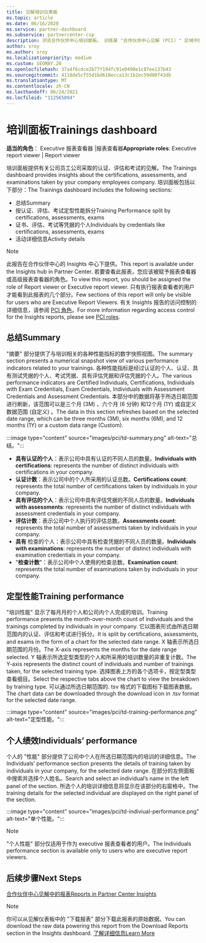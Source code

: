 ```yaml
---
title: 见解培训仪表板
ms.topic: article
ms.date: 06/16/2020
ms.service: partner-dashboard
ms.subservice: partnercenter-csp
description: 浏览合作伙伴中心培训面板。 训练是 "合作伙伴中心见解 (PCI) " 区域中提供的报表之一。
author: sroy
ms.author: sroy
ms.localizationpriority: medium
ms.custom: SEOMAY.20
ms.openlocfilehash: 37a4f6cdce2b77f194fc91e0490e1c87ee137b43
ms.sourcegitcommit: 4118de5cf55d1bd618ecca13c1b2ec59d80f43db
ms.translationtype: MT
ms.contentlocale: zh-CN
ms.lasthandoff: 06/24/2021
ms.locfileid: "112565094"
---
```

# <a name="trainings-dashboard"></a><span data-ttu-id="9a897-104">培训面板</span><span class="sxs-lookup"><span data-stu-id="9a897-104">Trainings dashboard</span></span>

<span data-ttu-id="9a897-105">**适当的角色**： Executive 报表查看器 |报表查看器</span><span class="sxs-lookup"><span data-stu-id="9a897-105">**Appropriate roles**: Executive report viewer | Report viewer</span></span>

<span data-ttu-id="9a897-106">培训面板提供有关公司员工公司采取的认证、评估和考试的见解。</span><span class="sxs-lookup"><span data-stu-id="9a897-106">The Trainings dashboard provides insights about the certifications, assessments, and examinations taken by your company employees company.</span></span> <span data-ttu-id="9a897-107">培训面板包括以下部分：</span><span class="sxs-lookup"><span data-stu-id="9a897-107">The Trainings dashboard includes the following sections:</span></span>

- <span data-ttu-id="9a897-108">总结</span><span class="sxs-lookup"><span data-stu-id="9a897-108">Summary</span></span>
- <span data-ttu-id="9a897-109">按认证、评估、考试定型性能拆分</span><span class="sxs-lookup"><span data-stu-id="9a897-109">Training Performance split by certifications, assessments, exams</span></span>
- <span data-ttu-id="9a897-110">证书、评估、考试等凭据的个人</span><span class="sxs-lookup"><span data-stu-id="9a897-110">Individuals by credentials like certifications, assessments, exams</span></span>
- <span data-ttu-id="9a897-111">活动详细信息</span><span class="sxs-lookup"><span data-stu-id="9a897-111">Activity details</span></span>

>[!NOTE] 
><span data-ttu-id="9a897-112">此报告在合作伙伴中心的 Insights 中心下提供。</span><span class="sxs-lookup"><span data-stu-id="9a897-112">This report is available under the Insights hub in Partner Center.</span></span> <span data-ttu-id="9a897-113">若要查看此报表，您应该被赋予报表查看器或高级报表查看器的角色。</span><span class="sxs-lookup"><span data-stu-id="9a897-113">To view this report, you should be assigned the role of Report viewer or Executive report viewer.</span></span> <span data-ttu-id="9a897-114">只有执行报表查看者的用户才能看到此报表的几个部分。</span><span class="sxs-lookup"><span data-stu-id="9a897-114">Few sections of this report will only be visible for users who are Executive Report Viewers.</span></span> <span data-ttu-id="9a897-115">有关 Insights 报告的访问控制的详细信息，请参阅 [PCI 角色](pci-roles.md)。</span><span class="sxs-lookup"><span data-stu-id="9a897-115">For more information regarding access control for the Insights reports, please see [PCI roles](pci-roles.md).</span></span>

## <a name="summary"></a><span data-ttu-id="9a897-116">总结</span><span class="sxs-lookup"><span data-stu-id="9a897-116">Summary</span></span>

<span data-ttu-id="9a897-117">"摘要" 部分提供了与培训相关的各种性能指标的数字快照视图。</span><span class="sxs-lookup"><span data-stu-id="9a897-117">The summary section presents a numerical snapshot view of various performance indicators related to your trainings.</span></span> <span data-ttu-id="9a897-118">各种性能指标是经过认证的个人、认证、具有测试凭据的个人、考试凭据、具有评估凭据和评估凭据的个人。</span><span class="sxs-lookup"><span data-stu-id="9a897-118">The various performance indicators are Certified Individuals, Certifications, Individuals with Exam Credentials, Exam Credentials, Individuals with Assessment Credentials and Assessment Credentials.</span></span> <span data-ttu-id="9a897-119">本部分中的数据将基于所选日期范围进行刷新，该范围可以是三个月 (3M) 、六个月 (6 分钟) 和12个月 (1Y) 或自定义数据范围 (自定义) 。</span><span class="sxs-lookup"><span data-stu-id="9a897-119">The data in this section refreshes based on the selected date range, which can be three months (3M), six months (6M), and 12 months (1Y) or a custom data range (Custom).</span></span> 

:::image type="content" source="images/pci/td-summary.png" alt-text="总结。":::

- <span data-ttu-id="9a897-121">**具有认证的个人**：表示公司中具有认证的不同人员的数量。</span><span class="sxs-lookup"><span data-stu-id="9a897-121">**Individuals with certifications**: represents the number of distinct individuals with certifications in your company.</span></span>
- <span data-ttu-id="9a897-122">**认证计数**：表示公司中的个人所采用的认证总数。</span><span class="sxs-lookup"><span data-stu-id="9a897-122">**Certifications count**: represents the total number of certifications taken by individuals in your company.</span></span>
- <span data-ttu-id="9a897-123">**具有评估的个人**：表示公司中具有评估凭据的不同人员的数量。</span><span class="sxs-lookup"><span data-stu-id="9a897-123">**Individuals with assessments**: represents the number of distinct individuals with assessment credentials in your company.</span></span> 
- <span data-ttu-id="9a897-124">**评估计数**：表示公司中个人执行的评估总数。</span><span class="sxs-lookup"><span data-stu-id="9a897-124">**Assessments count**: represents the total number of assessments taken by individuals in your company.</span></span>
- <span data-ttu-id="9a897-125">**具有** 检查的个人：表示公司中具有检查凭据的不同人员的数量。</span><span class="sxs-lookup"><span data-stu-id="9a897-125">**Individuals with examinations**: represents the number of distinct individuals with examination credentials in your company.</span></span> 
- <span data-ttu-id="9a897-126">"**检查计数**"：表示公司中个人使用的检查总数。</span><span class="sxs-lookup"><span data-stu-id="9a897-126">**Examination count**: represents the total number of examinations taken by individuals in your company.</span></span>

## <a name="training-performance"></a><span data-ttu-id="9a897-127">定型性能</span><span class="sxs-lookup"><span data-stu-id="9a897-127">Training performance</span></span>

<span data-ttu-id="9a897-128">"培训性能" 显示了每月月的个人和公司内个人完成的培训。</span><span class="sxs-lookup"><span data-stu-id="9a897-128">Training performance presents the month-over-month count of individuals and the trainings completed by individuals in your company.</span></span> <span data-ttu-id="9a897-129">它以图表形式由所选日期范围内的认证、评估和考试进行拆分。</span><span class="sxs-lookup"><span data-stu-id="9a897-129">It is split by certifications, assessments, and exams in the form of a chart for the selected date range.</span></span> <span data-ttu-id="9a897-130">X 轴表示所选日期范围的月份。</span><span class="sxs-lookup"><span data-stu-id="9a897-130">The X-axis represents the months for the date range selected.</span></span> <span data-ttu-id="9a897-131">Y 轴表示所选定型类型的个人和所采用的培训数量的非重复计数。</span><span class="sxs-lookup"><span data-stu-id="9a897-131">The Y-axis represents the distinct count of individuals and number of trainings taken, for the selected training type.</span></span> <span data-ttu-id="9a897-132">选择图表上方的各个选项卡，按定型类型查看细目。</span><span class="sxs-lookup"><span data-stu-id="9a897-132">Select the respective tabs above the chart to view the breakdown by training type.</span></span> <span data-ttu-id="9a897-133">可以通过所选日期范围的. tsv 格式的下载图标下载图表数据。</span><span class="sxs-lookup"><span data-stu-id="9a897-133">The chart data can be downloaded through the download icon in .tsv format for the selected date range.</span></span>

:::image type="content" source="images/pci/td-training-performance.png" alt-text="定型性能。":::

## <a name="individuals-performance"></a><span data-ttu-id="9a897-135">个人绩效</span><span class="sxs-lookup"><span data-stu-id="9a897-135">Individuals’ performance</span></span>

<span data-ttu-id="9a897-136">个人的 "性能" 部分提供了公司中个人在所选日期范围内的培训的详细信息。</span><span class="sxs-lookup"><span data-stu-id="9a897-136">The Individuals’ performance section presents the details of training taken by individuals in your company, for the selected date range.</span></span> <span data-ttu-id="9a897-137">在部分的左侧面板中搜索并选择个人姓名。</span><span class="sxs-lookup"><span data-stu-id="9a897-137">Search and select an individual’s name in the left panel of the section.</span></span> <span data-ttu-id="9a897-138">所选个人的培训详细信息将显示在该部分的右窗格中。</span><span class="sxs-lookup"><span data-stu-id="9a897-138">The training details for the selected individual are displayed on the right panel of the section.</span></span>

:::image type="content" source="images/pci/td-indiviual-performance.png" alt-text="单个性能。":::

>[!NOTE] 
> <span data-ttu-id="9a897-140">"个人性能" 部分仅适用于作为 executive 报表查看者的用户。</span><span class="sxs-lookup"><span data-stu-id="9a897-140">The Individuals performance section is available only to users who are executive report viewers.</span></span> 

## <a name="next-steps"></a><span data-ttu-id="9a897-141">后续步骤</span><span class="sxs-lookup"><span data-stu-id="9a897-141">Next Steps</span></span>

[<span data-ttu-id="9a897-142">合作伙伴中心见解中的报表</span><span class="sxs-lookup"><span data-stu-id="9a897-142">Reports in Partner Center Insights</span></span>](partner-center-insights.md)

>[!NOTE] 
> <span data-ttu-id="9a897-143">你可以从见解仪表板中的 "下载报表" 部分下载此报表的原始数据。</span><span class="sxs-lookup"><span data-stu-id="9a897-143">You can download the raw data powering this report from the Download Reports section in the Insights dashboard.</span></span> [<span data-ttu-id="9a897-144">了解详细信息</span><span class="sxs-lookup"><span data-stu-id="9a897-144">Learn More</span></span>](pci-download-reports.md)